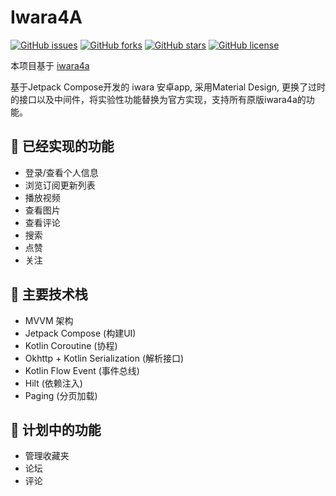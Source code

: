 # Iwara4A
[![GitHub issues](https://img.shields.io/github/issues/hatsunemugi/iwara4a)](https://github.com/hatsunemugi/iwara4a/issues)
[![GitHub forks](https://img.shields.io/github/forks/hatsunemugi/iwara4a)](https://github.com/hatsunemugi/iwara4a/network)
[![GitHub stars](https://img.shields.io/github/stars/hatsunemugi/iwara4a)](https://github.com/hatsunemugi/iwara4a/stargazers)
[![GitHub license](https://img.shields.io/github/license/hatsunemugi/iwara4a?style=flat-square)](https://github.com/hatsunemugi/iwara4a/blob/main/LICENSE)

本项目基于 [iwara4a](https://github.com/kodeartisan/iwara4a) 

基于Jetpack Compose开发的 iwara 安卓app, 采用Material Design, 更换了过时的接口以及中间件，将实验性功能替换为官方实现，支持所有原版iwara4a的功能。

## 🚩 已经实现的功能
* 登录/查看个人信息
* 浏览订阅更新列表
* 播放视频
* 查看图片
* 查看评论
* 搜索
* 点赞
* 关注

## 🎨 主要技术栈
* MVVM 架构
* Jetpack Compose (构建UI)
* Kotlin Coroutine (协程)
* Okhttp + Kotlin Serialization (解析接口)
* Kotlin Flow Event (事件总线)
* Hilt (依赖注入)
* Paging (分页加载)

## 📜 计划中的功能
* 管理收藏夹
* 论坛
* 评论

